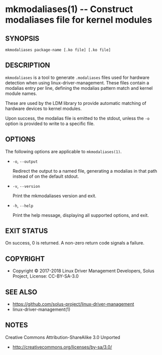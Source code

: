 mkmodaliases(1) -- Construct modaliases file for kernel modules
=============================================================


## SYNOPSIS

`mkmodaliases package-name [.ko file] [.ko file]`


## DESCRIPTION

`mkmodaliases` is a tool to generate `.modaliases` files used for hardware
detection when using linux-driver-management. These files contain a modalias
entry per line, defining the modalias pattern match and kernel module names.

These are used by the LDM library to provide automatic matching of hardware
devices to kernel modules.

Upon success, the modalias file is emitted to the stdout, unless the `-o` option
is provided to write to a specific file.

## OPTIONS

The following options are applicable to `mkmodaliases(1)`.


 * `-o`, `--output`

   Redirect the output to a named file, generating a modalias in that path
   instead of on the default stdout.
 
 * `-v`, `--version`

   Print the mkmodaliases version and exit.

 * `-h`, `--help`

   Print the help message, displaying all supported options, and exit.
   
   
## EXIT STATUS

On success, 0 is returned. A non-zero return code signals a failure.

## COPYRIGHT

 * Copyright © 2017-2018 Linux Driver Management Developers, Solus Project, License: CC-BY-SA-3.0

## SEE ALSO

 * https://github.com/solus-project/linux-driver-management
 * linux-driver-management(1)

## NOTES

Creative Commons Attribution-ShareAlike 3.0 Unported

 * http://creativecommons.org/licenses/by-sa/3.0/
